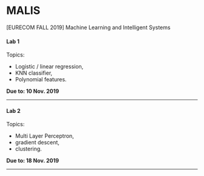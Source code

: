 # MALIS
[EURECOM FALL 2019] Machine Learning and Intelligent Systems

#### Lab 1
Topics:
- Logistic / linear regression, 
- KNN classifier, 
- Polynomial features.

**Due to: 10 Nov. 2019**
___


#### Lab 2
Topics:
- Multi Layer Perceptron, 
- gradient descent, 
- clustering.

**Due to: 18 Nov. 2019**
___
